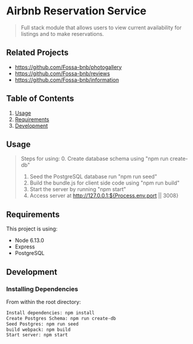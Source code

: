 # Airbnb Reservation Service

> Full stack module that allows users to view current availability for listings and to make reservations.

## Related Projects

  - https://github.com/Fossa-bnb/photogallery
  - https://github.com/Fossa-bnb/reviews
  - https://github.com/Fossa-bnb/information
  
## Table of Contents

1. [Usage](#Usage)
1. [Requirements](#requirements)
1. [Development](#development)

## Usage

> Steps for using:
> 0. Create database schema using "npm run create-db"
> 1. Seed the PostgreSQL database run "npm run seed" 
> 2. Build the bundle.js for client side code using "npm run build"
> 3. Start the server by running "npm start"
> 4. Access server at http://127.0.0.1:${Process.env.port || 3008}

## Requirements

This project is using:
- Node 6.13.0
- Express
- PostgreSQL

## Development

### Installing Dependencies

From within the root directory:
```sh
Install dependencies: npm install
Create Postgres Schema: npm run create-db
Seed Postgres: npm run seed
build webpack: npm build
Start server: npm start
```



